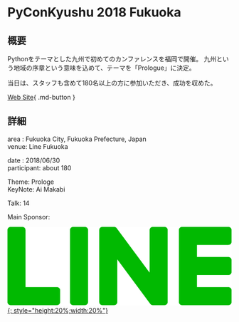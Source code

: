 # PyConKyushu 2018 Fukuoka

## 概要  
Pythonをテーマとした九州で初めてのカンファレンスを福岡で開催。
九州という地域の序章という意味を込めて、テーマを「Prologue」に決定。
  
当日は、スタッフも含めて180名以上の方に参加いただき、成功を収めた。

[Web Site](https://kyushu.pycon.jp/2018/){ .md-button }

## 詳細
area : Fukuoka City, Fukuoka Prefecture, Japan  
venue: Line Fukuoka  
  
date : 2018/06/30  
participant: about 180  
  
Theme: Prologe  
KeyNote: Ai Makabi  
  
Talk: 14  
  
Main Sponsor: 

[![LINE Corp.](img/line_logo.jpg){: style="height:20%;width:20%"}](https://line.me/ja/) 
